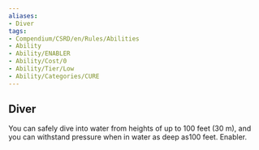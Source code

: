 ```yaml
---
aliases:
- Diver
tags:
- Compendium/CSRD/en/Rules/Abilities
- Ability
- Ability/ENABLER
- Ability/Cost/0
- Ability/Tier/Low
- Ability/Categories/CURE
---
```


  
## Diver  
You can safely dive into water from heights of up to 100 feet (30 m), and you can withstand pressure when in water as deep as100 feet. Enabler. 